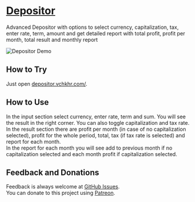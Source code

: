 # [Depositor](https://depositor.vchkhr.com/)
Advanced Depositor with options to select currency, capitalization, tax, enter rate, term, amount and get detailed report with total profit, profit per month, total result and monthly report

![Depositor Demo](https://raw.githubusercontent.com/vchkhr/depositor/main/img/demo.png)

## How to Try
Just open [depositor.vchkhr.com/](https://depositor.vchkhr.com/).

## How to Use
In the input section select currency, enter rate, term and sum. You will see the result in the right corner. You can also toggle capitalization and tax rate.\
In the result section there are profit per month (in case of no capitalization selected), profit for the whole period, total, tax (if tax rate is selected) and report for each month.\
In the report for each month you will see add to previous month if no capitalization selected and each month profit if capitalization selected.

## Feedback and Donations
Feedback is always welcome at [GitHub Issues](https://github.com/vchkhr/depositor/issues).\
You can donate to this project using [Patreon](https://patreon.com/vchkhr).
